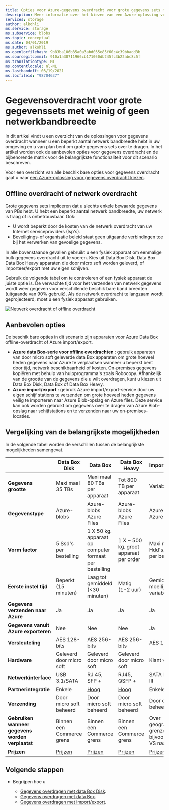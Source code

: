 ```yaml
---
title: Opties voor Azure-gegevens overdracht voor grote gegevens sets met weinig of geen netwerk bandbreedte | Microsoft Docs
description: Meer informatie over het kiezen van een Azure-oplossing voor gegevens overdracht wanneer u beperkt bent tot geen netwerk bandbreedte in uw omgeving en u van plan bent om grote gegevens sets over te dragen.
services: storage
author: alkohli
ms.service: storage
ms.subservice: blobs
ms.topic: conceptual
ms.date: 04/01/2019
ms.author: alkohli
ms.openlocfilehash: 9b83ba106b35a0a3abd035e85f60c4c39bbadd3b
ms.sourcegitcommit: 910a1a38711966cb171050db245fc3b22abc8c5f
ms.translationtype: MT
ms.contentlocale: nl-NL
ms.lasthandoff: 03/19/2021
ms.locfileid: "98704637"
---
```

# <a name="data-transfer-for-large-datasets-with-low-or-no-network-bandwidth"></a>Gegevensoverdracht voor grote gegevenssets met weinig of geen netwerkbandbreedte
 
In dit artikel vindt u een overzicht van de oplossingen voor gegevens overdracht wanneer u een beperkt aantal netwerk bandbreedte hebt in uw omgeving en u van plan bent om grote gegevens sets over te dragen. In het artikel worden ook de aanbevolen opties voor gegevens overdracht en de bijbehorende matrix voor de belangrijkste functionaliteit voor dit scenario beschreven.

Voor een overzicht van alle beschik bare opties voor gegevens overdracht gaat u naar [een Azure-oplossing voor gegevens overdracht kiezen](storage-choose-data-transfer-solution.md).

## <a name="offline-transfer-or-network-transfer"></a>Offline overdracht of netwerk overdracht

Grote gegevens sets impliceren dat u slechts enkele bewaarde gegevens van PBs hebt. U hebt een beperkt aantal netwerk bandbreedte, uw netwerk is traag of is onbetrouwbaar. Ook:

- U wordt beperkt door de kosten van de netwerk overdracht van uw Internet serviceproviders (Isp's).
- Beveiligings-of organisatie beleid staat geen uitgaande verbindingen toe bij het verwerken van gevoelige gegevens.

In alle bovenstaande gevallen gebruikt u een fysiek apparaat om eenmalige bulk gegevens overdracht uit te voeren. Kies uit Data Box Disk, Data Box Data Box Heavy apparaten die door micro soft worden geleverd, of importeer/export met uw eigen schijven.

Gebruik de volgende tabel om te controleren of een fysiek apparaat de juiste optie is. De verwachte tijd voor het verzenden van netwerk gegevens wordt weer gegeven voor verschillende beschik bare band breedten (uitgaande van 90% gebruik). Als de netwerk overdracht te langzaam wordt geprojecteerd, moet u een fysiek apparaat gebruiken.  

![Netwerk overdracht of offline overdracht](media/storage-solution-large-dataset-low-network/storage-network-or-offline-transfer.png)

## <a name="recommended-options"></a>Aanbevolen opties

De beschik bare opties in dit scenario zijn apparaten voor Azure Data Box offline-overdracht of Azure import/export.

- **Azure data Box-serie voor offline overdrachten** : gebruik apparaten van door micro soft geleverde data Box apparaten om grote hoeveel heden gegevens naar Azure te verplaatsen wanneer u beperkt bent door tijd, netwerk beschikbaarheid of kosten. On-premises gegevens kopiëren met behulp van hulpprogramma's zoals Robocopy. Afhankelijk van de grootte van de gegevens die u wilt overdragen, kunt u kiezen uit Data Box Disk, Data Box of Data Box Heavy.
- **Azure import/export** : gebruik Azure import/export-service door uw eigen schijf stations te verzenden om grote hoeveel heden gegevens veilig te importeren naar Azure Blob-opslag en Azure files. Deze service kan ook worden gebruikt om gegevens over te dragen van Azure Blob-opslag naar schijfstations en te verzenden naar uw on-premises-locaties.

## <a name="comparison-of-key-capabilities"></a>Vergelijking van de belangrijkste mogelijkheden

In de volgende tabel worden de verschillen tussen de belangrijkste mogelijkheden samengevat.

|                                     |    Data Box Disk      |    Data Box                                      |    Data Box Heavy              |    Import/Export                       |
|-------------------------------------|---------------------------------|--------------------------------------------------|------------------------------------------|----------------------------------------|
|    **Gegevens grootte**                    |    Maxi maal 35 TBs                 |    Maxi maal 80 TBs per apparaat                       |    Tot 800 TB per apparaat               |    Variabele                            |
|    **Gegevenstype**                    |    Azure-blobs                  |    Azure-blobs<br>Azure Files                    |    Azure-blobs<br>Azure Files            |    Azure-blobs<br>Azure Files          |
|    **Vorm factor**                  |    5 Ssd's per bestelling             |    1 X 50 kg. apparaat op computer formaat per bestelling    |    1 X ~ 500 kg. groot apparaat per order    |    Maxi maal 10 Hdd's/Ssd's per bestelling        |
|    **Eerste instel tijd**           |    Beperkt <br>(15 minuten)            |    Laag tot gemiddeld <br> (<30 minuten)               |    Matig<br>(1-2 uur)               |    Gemiddeld tot moeilijk<br>variabeletype |
|    **Gegevens verzenden naar Azure**           |    Ja                          |    Ja                                           |    Ja                                   |    Ja                                 |
|    **Gegevens vanuit Azure exporteren**       |    Nee                           |    Nee                                            |    Nee                                    |    Ja                                 |
|    **Versleuteling**                   |    AES 128-bits                  |    AES 256-bits                                   |    AES 256-bits                           |    AES 128-bits                         |
|    **Hardware**                     |     Geleverd door micro soft          |    Geleverd door micro soft                            |    Geleverd door micro soft                    |    Klant verstrekt                   |
|    **Netwerkinterface**            |    USB 3.1/SATA                 |    RJ 45, SFP +                                   |    RJ45, QSFP +                           |    SATA II/SATA III                    |
|    **Partnerintegratie**          |    Enkele                         |    [Hoog](https://azuremarketplace.microsoft.com/en-us/marketplace/apps/Microsoft.AzureExpressPod)                                          |    [Hoog](https://azuremarketplace.microsoft.com/en-us/marketplace/apps/Microsoft.AzureExpressPod)                                  |    Enkele                                |
|    **Verzending**                     |    Door micro soft beheerd            |    Door micro soft beheerd                             |    Door micro soft beheerd                     |    Door de klant beheerd                    |
| **Gebruiken wanneer gegevens worden verplaatst**     |Binnen een Commerce grens|Binnen een Commerce grens|Binnen een Commerce grens|Over geografische grenzen, bijvoorbeeld VS naar EU|
|    **Prijzen**                      |    [Prijzen](https://azure.microsoft.com/pricing/details/databox/disk/)                    |   [Prijzen](https://azure.microsoft.com/pricing/details/storage/databox/)                                      |  [Prijzen](https://azure.microsoft.com/pricing/details/storage/databox/heavy/)                               |   [Prijzen](https://azure.microsoft.com/pricing/details/storage-import-export/)                            |


## <a name="next-steps"></a>Volgende stappen

- Begrijpen hoe u

    - [Gegevens overdragen met data Box Disk](../../databox/data-box-disk-quickstart-portal.md).
    - [Gegevens overdragen met data Box](../../databox/data-box-quickstart-portal.md).
    - [Gegevens overdragen met import/export](../../import-export/storage-import-export-data-to-blobs.md).